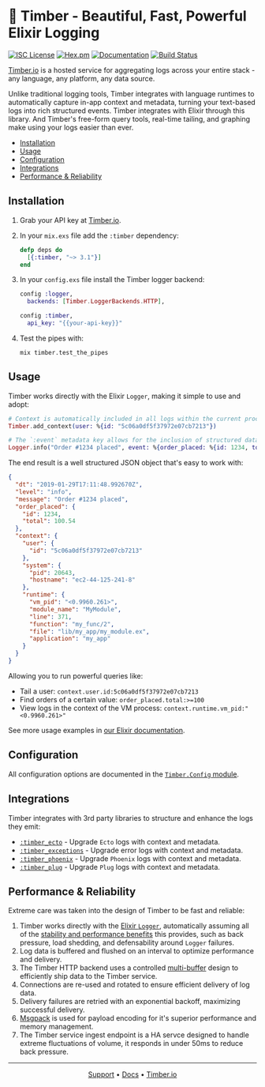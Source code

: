 # 🌲 Timber - Beautiful, Fast, Powerful Elixir Logging

[![ISC License](https://img.shields.io/badge/license-ISC-ff69b4.svg)](LICENSE.md)
[![Hex.pm](https://img.shields.io/hexpm/v/timber.svg?maxAge=18000=plastic)](https://hex.pm/packages/timber)
[![Documentation](https://img.shields.io/badge/hexdocs-latest-blue.svg)](https://hexdocs.pm/timber/index.html)
[![Build Status](https://travis-ci.org/timberio/timber-elixir.svg?branch=master)](https://travis-ci.org/timberio/timber-elixir)

[Timber.io][timber] is a hosted service for aggregating logs across your entire stack -
any language, any platform, any data source.

Unlike traditional logging tools, Timber integrates with language runtimes to automatically
capture in-app context and metadata, turning your text-based logs into rich structured events.
Timber integrates with Elixir through this library. And Timber's free-form query tools, real-time
tailing, and graphing make using your logs easier than ever.

* [Installation](#installation)
* [Usage](#usage)
* [Configuration](#configuration)
* [Integrations](#integrations)
* [Performance & Reliability](#performance--reliability)

## Installation

1. Grab your API key at [Timber.io][signup].

2. In your `mix.exs` file add the `:timber` dependency:

    ```elixir
    defp deps do
      [{:timber, "~> 3.1"}]
    end
    ```

3. In your `config.exs` file install the Timber logger backend:

    ```elixir
    config :logger,
      backends: [Timber.LoggerBackends.HTTP],

    config :timber,
      api_key: "{{your-api-key}}"
    ```

4. Test the pipes with:

    ```shell
    mix timber.test_the_pipes
    ```

## Usage

Timber works directly with the Elixir `Logger`, making it simple to use and adopt:

  ```elixir
  # Context is automatically included in all logs within the current process
  Timber.add_context(user: %{id: "5c06a0df5f37972e07cb7213"})

  # The `:event` metadata key allows for the inclusion of structured data
  Logger.info("Order #1234 placed", event: %{order_placed: %{id: 1234, total: 100.54}})
  ```

The end result is a well structured JSON object that's easy to work with:

  ```json
  {
    "dt": "2019-01-29T17:11:48.992670Z",
    "level": "info",
    "message": "Order #1234 placed",
    "order_placed": {
      "id": 1234,
      "total": 100.54
    },
    "context": {
      "user": {
        "id": "5c06a0df5f37972e07cb7213"
      },
      "system": {
        "pid": 20643,
        "hostname": "ec2-44-125-241-8"
      },
      "runtime": {
        "vm_pid": "<0.9960.261>",
        "module_name": "MyModule",
        "line": 371,
        "function": "my_func/2",
        "file": "lib/my_app/my_module.ex",
        "application": "my_app"
      }
    }
  }
  ```

Allowing you to run powerful queries like:

* Tail a user: `context.user.id:5c06a0df5f37972e07cb7213`
* Find orders of a certain value: `order_placed.total:>=100`
* View logs in the context of the VM process: `context.runtime.vm_pid:"<0.9960.261>"`

See more usage examples in [our Elixir documentation][docs].

## Configuration

All configuration options are documented in the [`Timber.Config` module][config].

## Integrations

Timber integrates with 3rd party libraries to structure and enhance the logs they emit:

* [`:timber_ecto`](https://github.com/timberio/timber-elixir-ecto) - Upgrade `Ecto` logs with context and metadata.
* [`:timber_exceptions`](https://github.com/timberio/timber-elixir-exceptions) - Upgrade error logs with context and metadata.
* [`:timber_phoenix`](https://github.com/timberio/timber-elixir-phoenix) - Upgrade `Phoenix` logs with context and metadata.
* [`:timber_plug`](https://github.com/timberio/timber-elixir-plug) - Upgrade `Plug` logs with context and metadata.

## Performance & Reliability

Extreme care was taken into the design of Timber to be fast and reliable:

1. Timber works directly with the [Elixir `Logger`][elixir_logger], automatically assuming all of
   the [stability and performance benefits][elixir_logger_runtime_configuration] this provides,
   such as back pressure, load shedding, and defensability around `Logger` failures.
2. Log data is buffered and flushed on an interval to optimize performance and delivery.
3. The Timber HTTP backend uses a controlled [multi-buffer][multi_buffer] design to efficiently
   ship data to the Timber service.
4. Connections are re-used and rotated to ensure efficient delivery of log data.
5. Delivery failures are retried with an exponential backoff, maximizing successful delivery.
6. [Msgpack][msgpack] is used for payload encoding for it's superior performance and memory
   management.
7. The Timber service ingest endpoint is a HA servce designed to handle extreme fluctuations of
   volume, it responds in under 50ms to reduce back pressure.

---

<p align="center">
<a href="mailto:support@timber.io">Support</a> &bull;
<a href="https://docs.timber.io/languages/elixir">Docs</a> &bull;
<a href="https://timber.io">Timber.io</a>
</p>

[config]: https://hexdocs.pm/timber/Timber.Config.html#content
[docs]: https://docs.timber.io/languages/elixir
[elixir_logger]: https://hexdocs.pm/logger/master/Logger.html
[elixir_logger_runtime_configuration]: https://hexdocs.pm/logger/master/Logger.html#module-runtime-configuration
[msgpack]: https://msgpack.org/index.html
[multi_buffer]: https://en.wikipedia.org/wiki/Multiple_buffering
[signup]: https://app.timber.io
[timber]: https://timber.io
